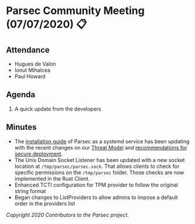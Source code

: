 # Parsec Community Meeting (07/07/2020) 📋

## Attendance

- Hugues de Valon
- Ionut Mihalcea
- Paul Howard

## Agenda

1. A quick update from the developers

## Minutes

- The [installation
   guide](https://parallaxsecond.github.io/parsec-book/parsec_service/install_parsec_linux.html) of
   Parsec as a systemd service has been updating with the recent changes on our [Threat
   Model](https://parallaxsecond.github.io/parsec-book/threat_model/threat_model.html) and
   [recommendations for secure
   deployment](https://parallaxsecond.github.io/parsec-book/threat_model/secure_deployment.html).
- The Unix Domain Socket Listener has been updated with a new socket location at
   `/tmp/parsec/parsec.sock`. That allows clients to check for specific permissions on the
   `/tmp/parsec` folder. Those checks are now implemented in the Rust Client.
- Enhanced TCTI configuration for TPM provider to follow the original string format
- Began changes to ListProviders to allow admins to impose a default order in the providers list

*Copyright 2020 Contributors to the Parsec project.*
